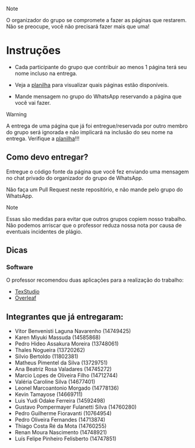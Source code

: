 > [!NOTE]  
> O organizador do grupo se compromete a fazer as páginas que restarem. Não se preocupe, você não precisará fazer mais que uma!

# Instruções

- Cada participante do grupo que contribuir ao menos 1 página terá seu nome incluso na entrega.

- Veja a [planilha](https://docs.google.com/spreadsheets/d/1yBYYh3GyMOB7z_2LyevmkV7_lwGulMXcnQyxVmacuEs/edit?gid=0#gid=0) para visualizar quais páginas estão disponíveis.

- Mande mensagem no grupo do WhatsApp reservando a página que você vai fazer.

> [!WARNING]  
> A entrega de uma página que já foi entregue/reservada por outro membro do grupo será ignorada e não implicará na inclusão do seu nome na entrega.
> Verifique a [planilha](https://docs.google.com/spreadsheets/d/1yBYYh3GyMOB7z_2LyevmkV7_lwGulMXcnQyxVmacuEs/edit?gid=0#gid=0)!!!

## Como devo entregar?

Entregue o código fonte da página que você fez enviando uma mensagem no chat privado do organizador do grupo de WhatsApp.

Não faça um Pull Request neste repositório, e não mande pelo grupo do WhatsApp.

> [!NOTE]  
> Essas são medidas para evitar que outros grupos copiem nosso trabalho. Não podemos arriscar que o professor reduza nossa nota por causa de eventuais incidentes de plágio.

## Dicas

### Software

O professor recomendou duas aplicações para a realização do trabalho:

- [TexStudio](https://www.texstudio.org/)
- [Overleaf](https://pt.overleaf.com/)

## Integrantes que já entregaram:

- Vítor Benvenisti Laguna Navarenho (14749425)
- Karen Miyuki Massuda (14585868)
- Pedro Hideo Assakura Moreira (13748061)
- Thales Nogueira (13720262)
- Silvio Bertoldo (11802381)
- Matheus Pimentel da Silva (13729751)
- Ana Beatriz Rosa Valadares (14745272)
- Marcio Lopes de Oliveira Filho (14712744)
- Valéria Caroline Silva (14677401)
- Leonel Marcoantonio Morgado (14778136)
- Kevin Tamayose (14669711)
- Luis Yudi Odake Ferreira (14592498)
- Gustavo Pompermayer Fulanetti Silva (14760280)
- Pedro Guilherme Fioravanti (10764954)
- Pedro Oliveira Fernandes (14713874)
- Thiago Costa Ré da Mota (14760255)
- Renan Moura Nascimento (14748921)
- Luís Felipe Pinheiro Felisberto (14747851)

